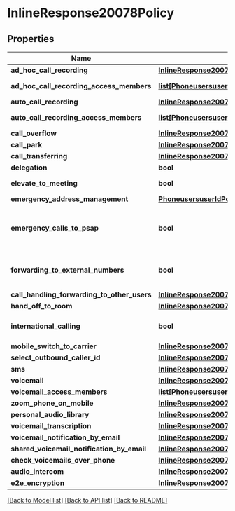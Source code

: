 # InlineResponse20078Policy

## Properties
Name | Type | Description | Notes
------------ | ------------- | ------------- | -------------
**ad_hoc_call_recording** | [**InlineResponse20078PolicyAdHocCallRecording**](InlineResponse20078PolicyAdHocCallRecording.md) |  | [optional] 
**ad_hoc_call_recording_access_members** | [**list[PhoneusersuserIdsettingssettingTypeAutoCallRecordingAccessMembers1]**](PhoneusersuserIdsettingssettingTypeAutoCallRecordingAccessMembers1.md) | The shared ad hoc call recording access member list. | [optional] 
**auto_call_recording** | [**InlineResponse20078PolicyAutoCallRecording**](InlineResponse20078PolicyAutoCallRecording.md) |  | [optional] 
**auto_call_recording_access_members** | [**list[PhoneusersuserIdsettingssettingTypeAutoCallRecordingAccessMembers1]**](PhoneusersuserIdsettingssettingTypeAutoCallRecordingAccessMembers1.md) | The shared automatic call recording access member list. | [optional] 
**call_overflow** | [**InlineResponse20078PolicyCallOverflow**](InlineResponse20078PolicyCallOverflow.md) |  | [optional] 
**call_park** | [**InlineResponse20078PolicyCallPark**](InlineResponse20078PolicyCallPark.md) |  | [optional] 
**call_transferring** | [**InlineResponse20078PolicyCallTransferring**](InlineResponse20078PolicyCallTransferring.md) |  | [optional] 
**delegation** | **bool** | Whether the user can use [call delegation](https://support.zoom.us/hc/en-us/articles/360032881731-Setting-up-call-delegation-shared-lines-appearance-). | [optional] 
**elevate_to_meeting** | **bool** | Whether the user can elevate their phone calls to a meeting. | [optional] 
**emergency_address_management** | [**PhoneusersuserIdPolicyEmergencyAddressManagement**](PhoneusersuserIdPolicyEmergencyAddressManagement.md) |  | [optional] 
**emergency_calls_to_psap** | **bool** | When disabled, emergency calls placed by the user will not be delivered to the Public Safety Answering Point(PSAP), but still will be delivered to the Internal Safety Response Team based on the settings. | [optional] 
**forwarding_to_external_numbers** | **bool** | Whether call forwarding to external numbers is enabled. Use the &#x60;call_handling_forwarding_to_other_users&#x60; instead. | [optional] 
**call_handling_forwarding_to_other_users** | [**InlineResponse20078PolicyCallHandlingForwardingToOtherUsers**](InlineResponse20078PolicyCallHandlingForwardingToOtherUsers.md) |  | [optional] 
**hand_off_to_room** | [**InlineResponse20078PolicyHandOffToRoom**](InlineResponse20078PolicyHandOffToRoom.md) |  | [optional] 
**international_calling** | **bool** | Whether the current extension can make international calls outside of their calling plan. | [optional] 
**mobile_switch_to_carrier** | [**InlineResponse20078PolicyMobileSwitchToCarrier**](InlineResponse20078PolicyMobileSwitchToCarrier.md) |  | [optional] 
**select_outbound_caller_id** | [**InlineResponse20078PolicySelectOutboundCallerId**](InlineResponse20078PolicySelectOutboundCallerId.md) |  | [optional] 
**sms** | [**InlineResponse20078PolicySms**](InlineResponse20078PolicySms.md) |  | [optional] 
**voicemail** | [**InlineResponse20078PolicyVoicemail**](InlineResponse20078PolicyVoicemail.md) |  | [optional] 
**voicemail_access_members** | [**list[PhoneusersuserIdsettingssettingTypeVoicemailAccessMembers]**](PhoneusersuserIdsettingssettingTypeVoicemailAccessMembers.md) | The shared voicemail access member list. | [optional] 
**zoom_phone_on_mobile** | [**InlineResponse20078PolicyZoomPhoneOnMobile**](InlineResponse20078PolicyZoomPhoneOnMobile.md) |  | [optional] 
**personal_audio_library** | [**InlineResponse20078PolicyPersonalAudioLibrary**](InlineResponse20078PolicyPersonalAudioLibrary.md) |  | [optional] 
**voicemail_transcription** | [**InlineResponse20078PolicyVoicemailTranscription**](InlineResponse20078PolicyVoicemailTranscription.md) |  | [optional] 
**voicemail_notification_by_email** | [**InlineResponse20078PolicyVoicemailNotificationByEmail**](InlineResponse20078PolicyVoicemailNotificationByEmail.md) |  | [optional] 
**shared_voicemail_notification_by_email** | [**InlineResponse20078PolicySharedVoicemailNotificationByEmail**](InlineResponse20078PolicySharedVoicemailNotificationByEmail.md) |  | [optional] 
**check_voicemails_over_phone** | [**InlineResponse20078PolicyCheckVoicemailsOverPhone**](InlineResponse20078PolicyCheckVoicemailsOverPhone.md) |  | [optional] 
**audio_intercom** | [**InlineResponse20078PolicyAudioIntercom**](InlineResponse20078PolicyAudioIntercom.md) |  | [optional] 
**e2e_encryption** | [**InlineResponse20078PolicyE2eEncryption**](InlineResponse20078PolicyE2eEncryption.md) |  | [optional] 

[[Back to Model list]](../README.md#documentation-for-models) [[Back to API list]](../README.md#documentation-for-api-endpoints) [[Back to README]](../README.md)

